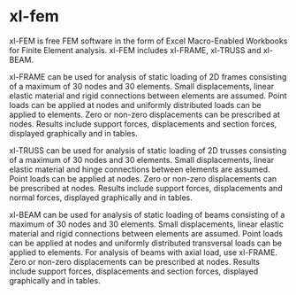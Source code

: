 # xl-fem

xl-FEM is free FEM software in the form of Excel Macro-Enabled Workbooks for Finite Element analysis. xl-FEM includes xl-FRAME,  xl-TRUSS and xl-BEAM.

xl-FRAME can be used for analysis of static loading of 2D frames consisting of a maximum of 30 nodes and 30 elements. Small displacements, linear elastic material and rigid connections between elements are assumed. Point loads can be applied at nodes and uniformly distributed loads can be applied to elements. Zero or non-zero displacements can be prescribed at nodes. Results include support forces, displacements and section forces, displayed graphically and in tables.

xl-TRUSS can be used for analysis of static loading of 2D trusses consisting of a maximum of 30 nodes and 30 elements. Small displacements, linear elastic material and hinge connections between elements are assumed. Point loads can be applied at nodes. Zero or non-zero displacements can be prescribed at nodes. Results include support forces, displacements and normal forces, displayed graphically and in tables.

xl-BEAM can be used for analysis of static loading of beams consisting of a maximum of 30 nodes and 30 elements. Small displacements, linear elastic material and rigid connections between elements are assumed. Point loads can be applied at nodes and uniformly distributed transversal loads can be applied to elements. For analysis of beams with axial load, use xl-FRAME. Zero or non-zero displacements can be prescribed at nodes. Results include support forces, displacements and section forces, displayed graphically and in tables.
